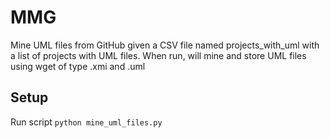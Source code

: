 # MMG

Mine UML files from GitHub given a CSV file named projects_with_uml with a list of projects with UML files.
When run, will mine and store UML files using wget of type .xmi and .uml

## Setup

Run script `python mine_uml_files.py`
